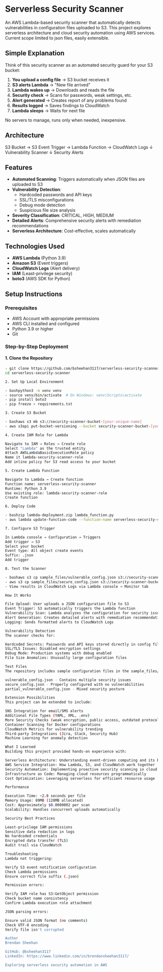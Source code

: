 # Serverless Security Scanner

An AWS Lambda-based security scanner that automatically detects vulnerabilities in configuration files uploaded to S3. This project explores serverless architecture and cloud security automation using AWS services.  Current scope limited to json files, easily extensible.

## Simple Explanation

Think of this security scanner as an automated security guard for your S3 bucket:

1. **You upload a config file** → S3 bucket receives it
2. **S3 alerts Lambda** → "New file arrived"
3. **Lambda wakes up** → Downloads and reads the file
4. **Security check** → Scans for passwords, weak settings, etc.
5. **Alert generated** → Creates report of any problems found
6. **Results logged** → Saves findings to CloudWatch
7. **Lambda sleeps** → Waits for next file

No servers to manage, runs only when needed, inexpensive.

## Architecture
S3 Bucket → S3 Event Trigger → Lambda Function → CloudWatch Logs
↓
Vulnerability Scanner
↓
Security Alerts

## Features

- **Automated Scanning**: Triggers automatically when JSON files are uploaded to S3
- **Vulnerability Detection**:
  - Hardcoded passwords and API keys
  - SSL/TLS misconfigurations
  - Debug mode detection
  - Suspicious file size analysis
- **Severity Classification**: CRITICAL, HIGH, MEDIUM
- **Detailed Alerts**: Comprehensive security alerts with remediation recommendations
- **Serverless Architecture**: Cost-effective, scales automatically

## Technologies Used

- **AWS Lambda** (Python 3.9)
- **Amazon S3** (Event triggers)
- **CloudWatch Logs** (Alert delivery)
- **IAM** (Least-privilege security)
- **boto3** (AWS SDK for Python)

## Setup Instructions

### Prerequisites
- AWS Account with appropriate permissions
- AWS CLI installed and configured
- Python 3.9 or higher
- Git

### Step-by-Step Deployment

#### 1. Clone the Repository

```bash
- git clone https://github.com/bsheehan3117/serverless-security-scanner.git
cd serverless-security-scanner

2. Set Up Local Environment

- bashpython3 -m venv venv
- source venv/bin/activate  # On Windows: venv\Scripts\activate
- pip install boto3
- pip freeze > requirements.txt

3. Create S3 Bucket

- bashaws s3 mb s3://security-scanner-bucket-[your-unique-name]
- aws s3api put-bucket-versioning --bucket security-scanner-bucket-[your-unique-name] --versioning-configuration Status=Enabled

4. Create IAM Role for Lambda

Navigate to IAM → Roles → Create role
Select "Lambda" as the trusted entity
Attach AWSLambdaBasicExecutionRole policy
Name it lambda-security-scanner-role
Add inline policy for S3 read access to your bucket

5. Create Lambda Function

Navigate to Lambda → Create function
Function name: serverless-security-scanner
Runtime: Python 3.9
Use existing role: lambda-security-scanner-role
Create function

6. Deploy Code

- bashzip lambda-deployment.zip lambda_function.py
- aws lambda update-function-code --function-name serverless-security-scanner --zip-file fileb://lambda-deployment.zip

7. Configure S3 Trigger

In Lambda console → Configuration → Triggers
Add trigger → S3
Select your bucket
Event type: All object create events
Suffix: .json
Add trigger

8. Test the Scanner

- bashaws s3 cp sample_files/vulnerable_config.json s3://security-scanner-bucket-[your-unique-name]/test/
- aws s3 cp sample_files/secure_config.json s3://security-scanner-bucket-[your-unique-name]/test/
- View results in CloudWatch Logs via Lambda console → Monitor tab

How It Works

File Upload: User uploads a JSON configuration file to S3
Event Trigger: S3 automatically triggers the Lambda function
Vulnerability Scan: Lambda analyzes the configuration for security issues
Alert Generation: Creates detailed alerts with remediation recommendations
Logging: Sends formatted alerts to CloudWatch Logs

Vulnerability Detection
The scanner checks for:

Hardcoded Secrets: Passwords and API keys stored directly in config files
SSL/TLS Issues: Disabled encryption settings
Debug Mode: Production systems with debug enabled
File Size Anomalies: Unusually large configuration files

Test Files
The repository includes sample configuration files in the sample_files/ directory:

vulnerable_config.json - Contains multiple security issues
secure_config.json - Properly configured with no vulnerabilities
partial_vulnerable_config.json - Mixed security posture

Extension Possibilities
This project can be extended to include:

SNS Integration for email/SMS alerts
Additional File Types (YAML, XML, .env)
More Security Checks (weak encryption, public access, outdated protocols)
Container Scanning for Docker configurations
CloudWatch Metrics for vulnerability trending
Third-party Integrations (Jira, Slack, Security Hub)
Machine Learning for anomaly detection

What I Learned
Building this project provided hands-on experience with:

Serverless Architecture: Understanding event-driven computing and its benefits
AWS Service Integration: How Lambda, S3, and CloudWatch work together
Security Automation: Implementing proactive security scanning in cloud environments
Infrastructure as Code: Managing cloud resources programmatically
Cost Optimization: Leveraging serverless for efficient resource usage

Performance

Execution Time: ~2.8 seconds per file
Memory Usage: 89MB (128MB allocated)
Cost: Approximately $0.0000002 per scan
Scalability: Handles concurrent uploads automatically

Security Best Practices

Least-privilege IAM permissions
Sensitive data redaction in logs
No hardcoded credentials
Encrypted data transfer (TLS)
Audit trail via CloudWatch

Troubleshooting
Lambda not triggering:

Verify S3 event notification configuration
Check Lambda permissions
Ensure correct file suffix (.json)

Permission errors:

Verify IAM role has S3:GetObject permission
Check bucket name consistency
Confirm Lambda execution role attachment

JSON parsing errors:

Ensure valid JSON format (no comments)
Check UTF-8 encoding
Verify file isn't corrupted

Author
Brendan Sheehan

GitHub: @bsheehan3117
LinkedIn: https://www.linkedin.com/in/brendansheehan3117/

Exploring serverless security automation in AWS